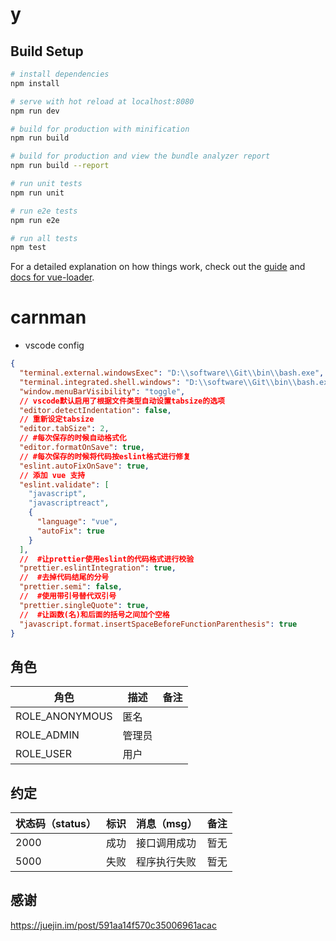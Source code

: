 # y

## Build Setup

```bash
# install dependencies
npm install

# serve with hot reload at localhost:8080
npm run dev

# build for production with minification
npm run build

# build for production and view the bundle analyzer report
npm run build --report

# run unit tests
npm run unit

# run e2e tests
npm run e2e

# run all tests
npm test
```

For a detailed explanation on how things work, check out the [guide](http://vuejs-templates.github.io/webpack/) and [docs for vue-loader](http://vuejs.github.io/vue-loader).

# carnman

- vscode config

```json
{
  "terminal.external.windowsExec": "D:\\software\\Git\\bin\\bash.exe",
  "terminal.integrated.shell.windows": "D:\\software\\Git\\bin\\bash.exe",
  "window.menuBarVisibility": "toggle",
  // vscode默认启用了根据文件类型自动设置tabsize的选项
  "editor.detectIndentation": false,
  // 重新设定tabsize
  "editor.tabSize": 2,
  // #每次保存的时候自动格式化
  "editor.formatOnSave": true,
  // #每次保存的时候将代码按eslint格式进行修复
  "eslint.autoFixOnSave": true,
  // 添加 vue 支持
  "eslint.validate": [
    "javascript",
    "javascriptreact",
    {
      "language": "vue",
      "autoFix": true
    }
  ],
  //  #让prettier使用eslint的代码格式进行校验
  "prettier.eslintIntegration": true,
  //  #去掉代码结尾的分号
  "prettier.semi": false,
  //  #使用带引号替代双引号
  "prettier.singleQuote": true,
  //  #让函数(名)和后面的括号之间加个空格
  "javascript.format.insertSpaceBeforeFunctionParenthesis": true
}
```

## 角色

| 角色           | 描述   | 备注 |
| -------------- | ------ | ---- |
| ROLE_ANONYMOUS | 匿名   |      |
| ROLE_ADMIN     | 管理员 |      |
| ROLE_USER      | 用户   |      |

## 约定

| 状态码（status） | 标识 | 消息（msg）  | 备注 |
| ---------------- | ---- | ------------ | ---- |
| 2000             | 成功 | 接口调用成功 | 暂无 |
| 5000             | 失败 | 程序执行失败 | 暂无 |

## 感谢

https://juejin.im/post/591aa14f570c35006961acac

